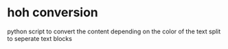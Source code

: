 # hoh conversion

python script to convert the content depending on the color of the text
split to seperate text blocks

